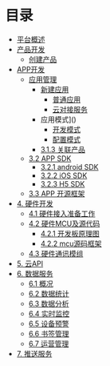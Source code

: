 # 目录

* [平台概述](./source/zh-cn/overview/platform_introduction.md)
* [产品开发](./source/zh-cn/product/index.md)
	* [创建产品](./source/zh-cn/product/product.md)
* [APP开发](./source/zh-cn/app/index.md)
	* [应用管理](./source/zh-cn/app/application/application.md)
		* [新建应用](./source/zh-cn/app/application/application.md)
			* [普通应用]()
			* [云对接服务]()
		* 应用模式]()
			* [开发模式]()
			* [配置模式]()
		* [3.1.3 关联产品]()
	* [3.2 APP SDK](./source/zh-cn/app/SDK/index.md)
		* [3.2.1 android SDK](./source/zh-cn/app/SDK/android_sdk.md)
		* [3.2.2 iOS SDK](./source/zh-cn/app/SDK/iOSSDK.md)
		* [3.2.3 H5 SDK](./source/zh-cn/app/SDK/H5.md)
	* [3.3 APP 开源框架](./source/zh-cn/App/app.md)
* [4. 硬件开发](./source/zh-cn/device/index.md)
	* [4.1 硬件接入准备工作](./source/zh-cn/device/hardware_star.md)
	* [4.2 硬件MCU及源代码](./source/zh-cn/device/mcu_source.md)
		* [4.2.1 开发板原理图]()
		* [4.2.2 mcu源码框架](./source/zh-cn/device/mcu_framework.md)
	* [4.3 硬件通讯模组](./source/zh-cn/device/ClifeAgent.md)
* [5. 云API](./source/zh-cn/cloudAPI/cloudAPI.md)
* [6. 数据服务](./source/zh-cn/dataservice/index.md)
	* [6.1 概况]()
	* [6.2 数据统计]()
	* [6.3 数据分析]()
	* [6.4 实时监控]()
	* [6.5 设备预警]()
	* [6.6 书签管理]()
	* [6.7 运营管理]()
* [7. 推送服务](./source/zh-cn/datapush/index.md)